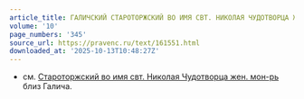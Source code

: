 ```yaml
---
article_title: ГАЛИЧСКИЙ СТАРОТОРЖСКИЙ ВО ИМЯ СВТ. НИКОЛАЯ ЧУДОТВОРЦА ЖЕНСКИЙ МОНАСТЫРЬ
volume: '10'
page_numbers: '345'
source_url: https://pravenc.ru/text/161551.html
downloaded_at: '2025-10-13T10:48:27Z'
---
```


- см. [Староторжский во имя свт. Николая Чудотворца жен. мон-рь](<https://pravenc.ru/text/Староторжский во имя свт  Николая Чудотворца жен  мон-рь.html>) близ Галича.
